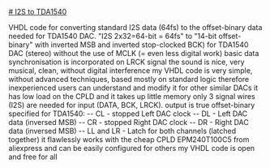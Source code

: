 
[# I2S to TDA1540](https://github.com/c2titan/I2S-TDA1540)

VHDL code for converting standard I2S data (64fs) to the offset-binary data needed for TDA1540 DAC.
"I2S 2x32=64-bit = 64fs" to "14-bit offset-binary" with inverted MSB and inverted stop-clocked BCK) for TDA1540 DAC (stereo) without the use of MCLK (= even less digital work)
basic data synchronisation is incorporated on LRCK signal
the sound is nice, very musical, clean, without digital interference
my VHDL code is very simple, without advanced techniques, based mostly on standard logic
therefore inexperienced users can understand and modify it for other similar DACs
it has low load on the CPLD and it takes up little memory
only 3 signal wires (I2S) are needed for input (DATA, BCK, LRCK).
output is true offset-binary specified for TDA1540: -- CL - stopped Left DAC clock -- DL - Left DAC data (inversed MSB) -- CR - stopped Right DAC clock -- DR - Right DAC data (inversed MSB) -- LL and LR - Latch for both channels (latched together)
it flawlessly works with the cheap CPLD EPM240T100C5 from aliexpress and can be easily configured for others
my VHDL code is open and free for all
